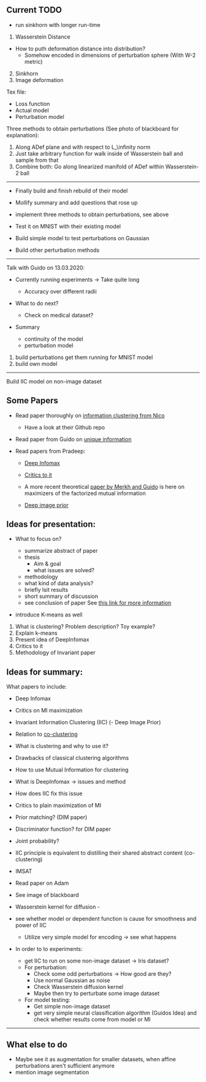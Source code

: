 ## Current TODO

- run sinkhorn with longer run-time


1. Wasserstein Distance
  - How to puth deformation distance into distribution?
    - Somehow encoded in dimensions of perturbation sphere (With W-2 metric)
2. Sinkhorn
3. Image deformation

Tex file:
- Loss function
- Actual model
- Perturbation model

Three methods to obtain perturbations (See photo of blackboard for explanation):
1. Along ADef plane and with respect to L_\infinity norm
2. Just take arbitrary function for walk inside of Wasserstein ball and sample from that
3. Combine both: Go along linearized manifold of ADef within Wasserstein-2 ball


-----------------------------------------

- Finally build and finish rebuild of their model
- Mollify summary and add questions that rose up
- implement three methods to obtain perturbations, see above

- Test it on MNIST with their existing model
- Build simple model to test perturbations on Gaussian
- Build other perturbation methods

-----------------------------------------

Talk with Guido on 13.03.2020:
- Currently running experiments -> Take quite long
  - Accuracy over different radii
- What to do next?
  - Check on medical dataset?

- Summary
  - continuity of the model
  - perturbation model


1. build perturbations get them running for MNIST model
2. build own model


-----------------------------------------

Build IIC model on non-image dataset

## Some Papers
- Read paper thoroughly on [information clustering from Nico](http://openaccess.thecvf.com/content_ICCV_2019/papers/Ji_Invariant_Information_Clustering_for_Unsupervised_Image_Classification_and_Segmentation_ICCV_2019_paper.pdf)
  - Have a look at their Github repo
- Read paper from Guido on [unique information](https://arxiv.org/abs/1709.07487)

- Read papers from Pradeep:
  - [Deep Infomax](https://arxiv.org/pdf/1808.06670.pdf)
  - [Critics to it](https://arxiv.org/pdf/1907.13625.pdf)
  - A more recent theoretical [paper by Merkh and Guido](https://arxiv.org/pdf/1906.05460.pdf) is here on maximizers of the factorized mutual information

  - [Deep image prior](https://sites.skoltech.ru/app/data/uploads/sites/25/2018/04/deep_image_prior.pdf)

## Ideas for presentation:
- What to focus on?
  - summarize abstract of paper
  - thesis 
    - Aim & goal
    - what issues are solved?
  - methodology
  - what kind of data analysis?
  - briefly lsit results
  - short summary of discussion
  - see conclusion of paper
See [this link for more information](https://tipsforresearchpapersandessays.blogspot.com/2008/10/how-to-summarize-research-paper.html)

- introduce K-means as well 

1. What is clustering? Problem description? Toy example?
2. Explain k-means
3. Present idea of DeepInfomax
4. Critics to it
5. Methodology of Invariant paper

## Ideas for summary:
What papers to include:
  - Deep Infomax
  - Critics on MI maximization
  - Invariant Information Clustering (IIC)
  (- Deep Image Prior)
  - Relation to [co-clustering](https://www.cs.utexas.edu/users/inderjit/public_papers/kdd_cocluster.pdf)

- What is clustering and why to use it?
- Drawbacks of classical clustering algorithms
- How to use Mutual Information for clustering
- What is DeepInfomax -> issues and method
- How does IIC fix this issue
- Critics to plain maximization of MI


- Prior matching? (DIM paper)
- Discriminator function? for DIM paper
- Joint probability?
- IIC principle is equivalent to distilling their shared abstract content (co-clustering)
- IMSAT

- Read paper on Adam
- See image of blackboard
- Wasserstein kernel for diffusion -
- see whether model or dependent function is cause for smoothness and power of IIC
  - Utilize very simple model for encoding -> see what happens

- In order to to experiments:
  - get IIC to run on some non-image dataset -> Iris dataset?
  - For perturbation:
    - Check some odd perturbations -> How good are they?
    - Use normal Gaussian as noise
    - Check Wasserstein diffusion kernel 
    - Maybe then try to perturbate some image dataset
  - For model testing:
    - Get simple non-image dataset
    - get very simple neural classification algorithm (Guidos Idea) and check whether results come from model or MI


-----

## What else to do
- Maybe see it as augmentation for smaller datasets, when affine perturbations aren't sufficient anymore
- mention image segmentation

